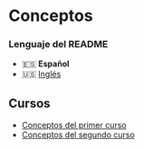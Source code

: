 # Conceptos

### Lenguaje del README
- 🇪🇸 **Español**
- 🇺🇸 [Inglés](./README-en.md)

## Cursos
- [Conceptos del primer curso](./Conceptos_curso1.pdf)
- [Conceptos del segundo curso](./Conceptos_curso2.pdf)
